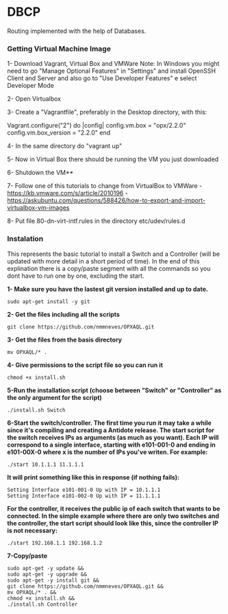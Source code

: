 # DBCP

Routing implemented with the help of Databases.

### Getting Virtual Machine Image

1- Download Vagrant, Virtual Box and VMWare
Note: In Windows you might need to go "Manage Optional Features" in "Settings" and install OpenSSH Client and Server
and also go to "Use Developer Features" e select Developer Mode

2- Open Virtualbox

3- Create a "Vagrantfile", preferably in the Desktop directory, with this:

Vagrant.configure("2") do |config|
  config.vm.box = "opx/2.2.0"
  config.vm.box_version = "2.2.0"
end

4- In the same directory do "vagrant up"

5- Now in Virtual Box there should be running the VM you just downloaded

6- Shutdown the VM**

7- Follow one of this tutorials to change from VirtualBox to VMWare
-https://kb.vmware.com/s/article/2010196
-https://askubuntu.com/questions/588426/how-to-export-and-import-virtualbox-vm-images

8- Put file 80-dn-virt-intf.rules in the directory etc/udev/rules.d

### Instalation

This represents the basic tutorial to install a Switch and a Controller (will be updated with more detail in a short period of time). In the end of this explination there is a copy/paste segment with all the commands so you dont have to run one by one, excluding the start.

**1- Make sure you have the lastest git version installed and up to date.**
```
sudo apt-get install -y git
```
**2- Get the files including all the scripts**
```
git clone https://github.com/nmmneves/OPXAQL.git
```
**3- Get the files from the basis directory**
```
mv OPXAQL/* .
```
**4- Give permissions to the script file so you can run it**
```
chmod +x install.sh
```
**5-Run the installation script (choose between "Switch" or "Controller" as the only argument for the script)**
```
./install.sh Switch
```
**6-Start the switch/controller. The first time you run it may take a while since it's compiling and creating a Antidote release.
The start script for the switch receives IPs as arguments (as much as you want). Each IP will correspond to a single interface, starting with e101-001-0 and ending in e101-00X-0 where x is the number of IPs you've writen. For example:**
```
./start 10.1.1.1 11.1.1.1
```
**It will print something like this in response (if nothing fails):**
```
Setting Interface e101-001-0 Up with IP = 10.1.1.1
Setting Interface e101-002-0 Up with IP = 11.1.1.1
```
**For the controller, it receives the public ip of each switch that wants to be connected. In the simple example where there are only two switches and the controller, the start script should look like this, since the controller IP is not necessary:**
```
./start 192.168.1.1 192.168.1.2
```
**7-Copy/paste**
```
sudo apt-get -y update &&
sudo apt-get -y upgrade &&
sudo apt-get -y install git &&
git clone https://github.com/nmmneves/OPXAQL.git &&
mv OPXAQL/* . &&
chmod +x install.sh &&
./install.sh Controller
```
